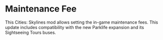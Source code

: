 # Maintenance Fee
This Cities: Skylines mod allows setting the in-game maintenance fees.
This update includes compatibility with the new Parklife expansion and its Sightseeing Tours buses. 
